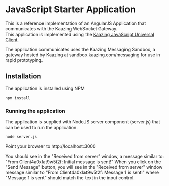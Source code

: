 # JavaScript Starter Application

This is a reference implementation of an AngularJS Application that communicates with the Kaazing WebSocket Gateway.  
This application is implemented using the [Kaazing JavaScript Universal Client](https://github.com/kaazing/universal-client/tree/develop/javascript).

The application communicates uses the Kaazing Messaging Sandbox, a gateway hosted by Kaazing at sandbox.kaazing.com/messaging for use in rapid prototyping.

## Installation
The application is installed using NPM

```bash
npm install
```

### Running the application

The application is supplied with NodeJS server component (server.js) that can be used to run the application.


```bash
node server.js
```

Point your browser to http://localhost:3000

You should see in the "Received from server” window, a message similar to: "From Client4a0xlat9w5t2f: Initial message is sent!" When you click on the "Send Message" button, you will see in the "Received from server" window message similar to "From Client4a0xlat9w5t2f: Message 1 is sent!" where "Message 1 is sent" should match the text in the input control.
